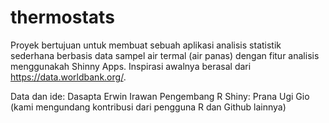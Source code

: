 # thermostats

Proyek bertujuan untuk membuat sebuah aplikasi analisis statistik sederhana berbasis data sampel air termal (air panas) dengan fitur analisis menggunakah Shinny Apps. Inspirasi awalnya berasal dari https://data.worldbank.org/. 

Data dan ide: Dasapta Erwin Irawan
Pengembang R Shiny: Prana Ugi Gio (kami mengundang kontribusi dari pengguna R dan Github lainnya)
